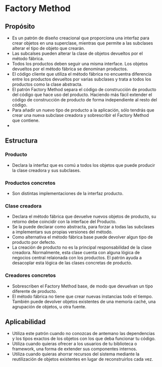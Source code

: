 # Factory Method

## Propósito

* Es un patrón de diseño creacional que proporciona una interfaz para crear objetos en una superclase, mientras que permite a las subclases alterar el tipo de objeto que crearán.
* Las subcalses pueden alterar la clase de objetos devueltos por el método fábrica.
* Todos los productos deben seguir una misma interface. Los objetos devueltos por el método fábrica se denominan productos.
* El código cliente que utiliza el método fábrica no encuentra diferencia entre los productos devueltos por varias subclases y trata a todos los productos como la clase abstracta.
* El patrón Factory Method separa el código de construcción de producto  del código que hace uso del producto. Haciendo más fácil extender el código de construcción de producto de forma independiente al resto del  código.
* Para añadir un nuevo tipo de producto a la aplicación, sólo tendrás que crear una nueva subclase creadora y sobrescribir el Factory Method que contiene.
* 

## Estructura

### Producto

* Declara la interfaz que es comú a todos los objetos que puede producir la clase creadora y sus subclases.

### Productos concretos

* Son distintas implementaciones de la interfaz producto.

### Clase creadora

* Declara el método fábrica que devuelve nuevos objetos de producto, su retorno debe coincidir con la interface del Producto.
* Se la puede declarar como abstracta, para forzar a todas las subclases a implementars sus propias versiones del método.
* Como alternativa el método fábrica base puede devolver algun tipo de producto por defecto.
* La creación de producto no es la principal responsabilidad de la clase creadora.  Normalmente, esta clase cuenta con alguna lógica de negocios central relaionada con los productos. El patrón ayuda a desacoplar esta lógica de las clases concretas de producto.

### Creadores concretos

* Sobrescriben el Factory Method base, de modo que devuelvan un tipo diferente de producto.
* El método fábrica no tiene que crear nuevas instancias todo el tiempo. También puede devolver objetos existentes de una memoria caché, una agrupación de objetos, u otra fuente.

## Aplicabilidad

* Utiliza este patrón cuando no conozcas de antemano las dependencias y los tipos exactos de los objetos con los que deba funcionar tu código.
* Utiliza cuando quieras ofrecer a los usuarios de tu biblioteca o framework, una forma de extender sus componentes internos.
* Utiliza cuando quieras ahorrar recursos del sistema mediante la reutilización de objetos existentes en lugar de reconstruirlos cada vez.